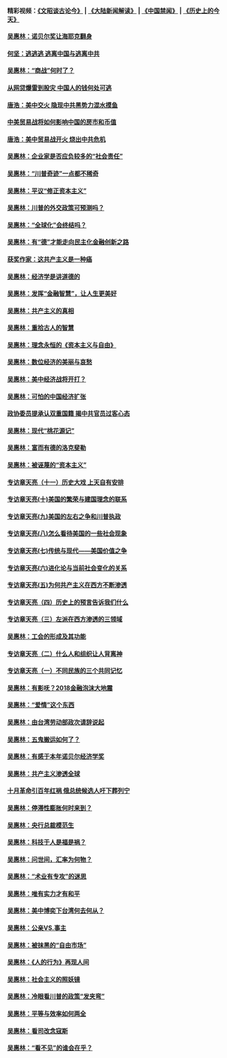 #### 精彩视频：[《文昭谈古论今》](https://github.com/gfw-breaker/wenzhao/blob/master/README.md?t=12130631) | [《大陆新闻解读》](https://github.com/gfw-breaker/ntdtv-comedy/blob/master/README.md?t=12130631) | [《中国禁闻》](https://github.com/gfw-breaker/ntdtv-news/blob/master/README.md?t=12130631) | [《历史上的今天》](https://github.com/gfw-breaker/today-in-history/blob/master/README.md?t=12130631) 

#### [吴惠林：诺贝尔奖让海耶克翻身](../pages/nsc423/n10890049.md?t=12130631) 

#### [何坚：逃逃逃 逃离中国与逃离中共](../pages/nsc423/n10592891.md?t=12130631) 

#### [吴惠林：“商战”何时了？](../pages/nsc423/n10573558.md?t=12130631) 

#### [从网贷爆雷到股灾 中国人的钱何处可逃](../pages/nsc423/n10572800.md?t=12130631) 

#### [唐浩：美中交火 隐现中共黑势力混水摸鱼](../pages/nsc423/n10544040.md?t=12130631) 

#### [中美贸易战将如何影响中国的房市和币值](../pages/nsc423/n10543697.md?t=12130631) 

#### [唐浩：美中贸易战开火 烧出中共危机](../pages/nsc423/n10540126.md?t=12130631) 

#### [吴惠林：企业家是否应负较多的“社会责任”](../pages/nsc423/n10535022.md?t=12130631) 

#### [吴惠林：“川普奇迹”一点都不稀奇](../pages/nsc423/n10512808.md?t=12130631) 

#### [吴惠林：平议“修正资本主义”](../pages/nsc423/n10495724.md?t=12130631) 

#### [吴惠林：川普的外交政策可预测吗？](../pages/nsc423/n10462387.md?t=12130631) 

#### [吴惠林：“全球化”会终结吗？](../pages/nsc423/n10452838.md?t=12130631) 

#### [吴惠林：有“德”才能走向民主化金融创新之路](../pages/nsc423/n10432292.md?t=12130631) 

#### [获奖作家：这共产主义是一种癌](../pages/nsc423/n10431541.md?t=12130631) 

#### [吴惠林：经济学是讲道德的](../pages/nsc423/n10398014.md?t=12130631) 

#### [吴惠林：发挥“金融智慧”，让人生更美好](../pages/nsc423/n10375019.md?t=12130631) 

#### [吴惠林：共产主义的真相](../pages/nsc423/n10351394.md?t=12130631) 

#### [吴惠林：重拾古人的智慧](../pages/nsc423/n10337691.md?t=12130631) 

#### [吴惠林：理念永恒的《资本主义与自由》](../pages/nsc423/n10316274.md?t=12130631) 

#### [吴惠林：数位经济的美丽与哀愁](../pages/nsc423/n10292946.md?t=12130631) 

#### [吴惠林：美中经济战将开打？](../pages/nsc423/n10258825.md?t=12130631) 

#### [吴惠林：可怕的中国经济扩张](../pages/nsc423/n10219147.md?t=12130631) 

#### [政协委员提承认双重国籍 揭中共官员过客心态](../pages/nsc423/n10208809.md?t=12130631) 

#### [吴惠林：现代“桃花源记”](../pages/nsc423/n10185234.md?t=12130631) 

#### [吴惠林：富而有德的洛克斐勒](../pages/nsc423/n10142264.md?t=12130631) 

#### [吴惠林：被诬蔑的“资本主义”](../pages/nsc423/n10124816.md?t=12130631) 

#### [专访章天亮（十一）历史大戏 上天自有安排](../pages/nsc423/n10094905.md?t=12130631) 

#### [专访章天亮(十)美国的繁荣与建国理念的联系](../pages/nsc423/n10094899.md?t=12130631) 

#### [专访章天亮(九)美国的左右之争和川普执政](../pages/nsc423/n10094889.md?t=12130631) 

#### [专访章天亮(八)怎么看待美国的一些社会现象](../pages/nsc423/n10094857.md?t=12130631) 

#### [专访章天亮(七)传统与现代——美国价值之争](../pages/nsc423/n10093140.md?t=12130631) 

#### [专访章天亮(六)进化论与当前社会变化的关系](../pages/nsc423/n10092036.md?t=12130631) 

#### [专访章天亮(五)为何共产主义在西方不断渗透](../pages/nsc423/n10083620.md?t=12130631) 

#### [专访章天亮（四）历史上的预言告诉我们什么](../pages/nsc423/n10083606.md?t=12130631) 

#### [专访章天亮（三）左派在西方渗透的三领域](../pages/nsc423/n10081115.md?t=12130631) 

#### [吴惠林：工会的形成及其功能](../pages/nsc423/n10080633.md?t=12130631) 

#### [专访章天亮（二）什么人和组织让人背离神](../pages/nsc423/n10076637.md?t=12130631) 

#### [专访章天亮（一）不同民族的三个共同记忆](../pages/nsc423/n10074188.md?t=12130631) 

#### [吴惠林：有影呒？2018金融泡沫大地震](../pages/nsc423/n10040534.md?t=12130631) 

#### [吴惠林：“爱情”这个东西](../pages/nsc423/n10019423.md?t=12130631) 

#### [吴惠林：由台湾劳动部政次请辞说起](../pages/nsc423/n9979679.md?t=12130631) 

#### [吴惠林：五鬼搬运如何了？](../pages/nsc423/n9925338.md?t=12130631) 

#### [吴惠林：有感于本年诺贝尔经济学奖](../pages/nsc423/n9871883.md?t=12130631) 

#### [吴惠林：共产主义渗透全球](../pages/nsc423/n9812748.md?t=12130631) 

#### [十月革命引百年红祸 俄总统候选人吁下葬列宁](../pages/nsc423/n9810182.md?t=12130631) 

#### [吴惠林：停滞性膨胀何时来到？](../pages/nsc423/n9764136.md?t=12130631) 

#### [吴惠林：央行总裁模范生](../pages/nsc423/n9728134.md?t=12130631) 

#### [吴惠林：科技于人是福是祸？](../pages/nsc423/n9672982.md?t=12130631) 

#### [吴惠林：问世间，汇率为何物？](../pages/nsc423/n9621788.md?t=12130631) 

#### [吴惠林：“术业有专攻”的迷思](../pages/nsc423/n9580363.md?t=12130631) 

#### [吴惠林：唯有实力才有和平](../pages/nsc423/n9529599.md?t=12130631) 

#### [吴惠林：美中博奕下台湾何去何从？](../pages/nsc423/n9483598.md?t=12130631) 

#### [吴惠林：公亲VS.事主](../pages/nsc423/n9425637.md?t=12130631) 

#### [吴惠林：被抹黑的“自由市场”](../pages/nsc423/n9351545.md?t=12130631) 

#### [吴惠林：《人的行为》再现人间](../pages/nsc423/n9296339.md?t=12130631) 

#### [吴惠林：社会主义的照妖镜](../pages/nsc423/n9243460.md?t=12130631) 

#### [吴惠林：冷眼看川普的政策“发夹弯”](../pages/nsc423/n9120684.md?t=12130631) 

#### [吴惠林：平等与效率如何两全](../pages/nsc423/n9075430.md?t=12130631) 

#### [吴惠林：看司改念寇斯](../pages/nsc423/n9024915.md?t=12130631) 

#### [吴惠林：“看不见”的谁会在乎？](../pages/nsc423/n8977488.md?t=12130631) 

